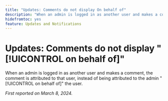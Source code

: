 ```yaml
---
title: "Updates: Comments do not display On behalf of"
description: "When an admin is logged in as another user and makes a comment, the comment is attributed to that user, instead of being attributed to the admin on behalf of the user."
hidefromtoc: yes
feature: Updates and Notifications
---
```


# Updates: Comments do not display "[!UICONTROL on behalf of]"

When an admin is logged in as another user and makes a comment, the comment is attributed to that user, instead of being attributed to the admin "[!UICONTROL on behalf of]" the user.

_First reported on March 8, 2024._
